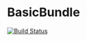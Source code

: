 # BasicBundle

[![Build Status](https://travis-ci.org/Endlesscrafter/BasicBundle.svg?branch=master)](https://travis-ci.org/Endlesscrafter/BasicBundle)
